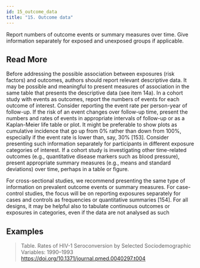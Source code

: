 ```yaml
---
id: 15_outcome_data
title: "15. Outcome data"
---
```

Report numbers of outcome events or summary measures over time. Give information separately for exposed and unexposed groups if applicable.


## Read More

Before addressing the possible association between exposures (risk factors) and outcomes, authors should report relevant descriptive data. It may be possible and meaningful to present measures of association in the same table that presents the descriptive data (see item 14a). In a cohort study with events as outcomes, report the numbers of events for each outcome of interest. Consider reporting the event rate per person-year of follow-up. If the risk of an event changes over follow-up time, present the numbers and rates of events in appropriate intervals of follow-up or as a Kaplan-Meier life table or plot. It might be preferable to show plots as cumulative incidence that go up from 0% rather than down from 100%, especially if the event rate is lower than, say, 30% [153]. Consider presenting such information separately for participants in different exposure categories of interest. If a cohort study is investigating other time-related outcomes (e.g., quantitative disease markers such as blood pressure), present appropriate summary measures (e.g., means and standard deviations) over time, perhaps in a table or figure.

For cross-sectional studies, we recommend presenting the same type of information on prevalent outcome events or summary measures. For case-control studies, the focus will be on reporting exposures separately for cases and controls as frequencies or quantitative summaries [154]. For all designs, it may be helpful also to tabulate continuous outcomes or exposures in categories, even if the data are not analysed as such

## Examples

> Table. Rates of HIV-1 Seroconversion by Selected Sociodemographic Variables: 1990–1993 https://doi.org/10.1371/journal.pmed.0040297.t004